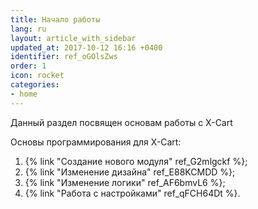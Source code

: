 ```yaml
---
title: Начало работы
lang: ru
layout: article_with_sidebar
updated_at: 2017-10-12 16:16 +0400
identifier: ref_oGOlsZws
order: 1
icon: rocket
categories:
- home
---
```


Данный раздел посвящен основам работы с X-Cart 

Основы программирования для X-Cart:

1.  {% link "Создание нового модуля" ref_G2mlgckf %};
2.  {% link "Изменение дизайна" ref_E88KCMDD %};
3.  {% link "Изменение логики" ref_AF6bmvL6 %};
4.  {% link "Работа с настройками" ref_qFCH64Dt %}.
